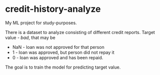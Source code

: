 # credit-history-analyze
My ML project for study-purposes. 

There is a dataset to analyze consisting of different credit reports. Target value - *bad*, that may be 
- NaN - loan was not approved for that person
- 1 - loan was approved, but person did not repay it
- 0 - loan was approved and has been repaid. 

The goal is to train the model for predicting target value. 
